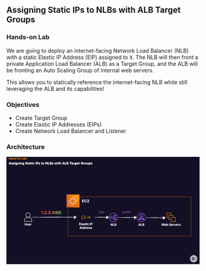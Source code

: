 ## Assigning Static IPs to NLBs with ALB Target Groups

### Hands-on Lab

We are going to deploy an internet-facing Network Load Balancer (NLB) with a static Elastic IP Address (EIP) assigned to it. The NLB will then front a private Application Load Balancer (ALB) as a Target Group, and the ALB will be fronting an Auto Scaling Group of internal web servers.

This allows you to statically reference the internet-facing NLB while still leveraging the ALB and its capabilities!

### Objectives

- Create Target Group
- Create Elastic IP Addresses (EIPs)
- Create Network Load Balancer and Listener

### Architecture
![alt text](https://github.com/TristanLinoD/AWS/blob/main/StaticIPtoNLBwithALB/Architectures/StaticIPtoNLBwithALB.png)
